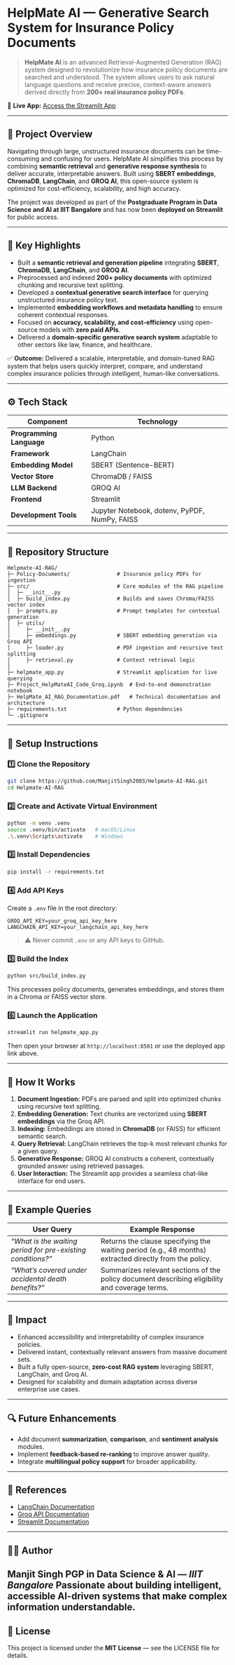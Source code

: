 # HelpMate AI — Generative Search System for Insurance Policy Documents

> **HelpMate AI** is an advanced Retrieval-Augmented Generation (RAG) system designed to revolutionize how insurance policy documents are searched and understood. The system allows users to ask natural language questions and receive precise, context-aware answers derived directly from **200+ real insurance policy PDFs**.

🔗 **Live App:** [Access the Streamlit App](https://manjitsingh2003-helpmate-ai-rag-helpmate-app-ec8big.streamlit.app/)

---

## 🧠 Project Overview

Navigating through large, unstructured insurance documents can be time-consuming and confusing for users. HelpMate AI simplifies this process by combining **semantic retrieval** and **generative response synthesis** to deliver accurate, interpretable answers. Built using **SBERT embeddings**, **ChromaDB**, **LangChain**, and **GROQ AI**, this open-source system is optimized for cost-efficiency, scalability, and high accuracy.

The project was developed as part of the **Postgraduate Program in Data Science and AI at IIIT Bangalore** and has now been **deployed on Streamlit** for public access.

---

## 🧩 Key Highlights

* Built a **semantic retrieval and generation pipeline** integrating **SBERT**, **ChromaDB**, **LangChain**, and **GROQ AI**.
* Preprocessed and indexed **200+ policy documents** with optimized chunking and recursive text splitting.
* Developed a **contextual generative search interface** for querying unstructured insurance policy text.
* Implemented **embedding workflows and metadata handling** to ensure coherent contextual responses.
* Focused on **accuracy, scalability, and cost-efficiency** using open-source models with **zero paid APIs**.
* Delivered a **domain-specific generative search system** adaptable to other sectors like law, finance, and healthcare.

✅ **Outcome:** Delivered a scalable, interpretable, and domain-tuned RAG system that helps users quickly interpret, compare, and understand complex insurance policies through intelligent, human-like conversations.

---

## ⚙️ Tech Stack

| Component                | Technology                                    |
| ------------------------ | --------------------------------------------- |
| **Programming Language** | Python                                        |
| **Framework**            | LangChain                                     |
| **Embedding Model**      | SBERT (Sentence-BERT)                         |
| **Vector Store**         | ChromaDB / FAISS                              |
| **LLM Backend**          | GROQ AI                                       |
| **Frontend**             | Streamlit                                     |
| **Development Tools**    | Jupyter Notebook, dotenv, PyPDF, NumPy, FAISS |

---

## 📂 Repository Structure

```
Helpmate-AI-RAG/
├─ Policy-Documents/               # Insurance policy PDFs for ingestion
├─ src/                            # Core modules of the RAG pipeline
│  ├─ __init__.py
│  ├─ build_index.py               # Builds and saves Chroma/FAISS vector index
│  ├─ prompts.py                   # Prompt templates for contextual generation
│  ├─ utils/
│     ├─ __init__.py
│     ├─ embeddings.py             # SBERT embedding generation via Groq API
│     ├─ loader.py                 # PDF ingestion and recursive text splitting
│     ├─ retrieval.py              # Context retrieval logic
│
├─ helpmate_app.py                 # Streamlit application for live querying
├─ Project_HelpMateAI_Code_Groq.ipynb  # End-to-end demonstration notebook
├─ HelpMate_AI_RAG_Documentation.pdf   # Technical documentation and architecture
├─ requirements.txt                # Python dependencies
└─ .gitignore
```

---

## 🧰 Setup Instructions

### 1️⃣ Clone the Repository

```bash
git clone https://github.com/ManjitSingh2003/Helpmate-AI-RAG.git
cd Helpmate-AI-RAG
```

### 2️⃣ Create and Activate Virtual Environment

```bash
python -m venv .venv
source .venv/bin/activate   # macOS/Linux
.\.venv\Scripts\activate    # Windows
```

### 3️⃣ Install Dependencies

```bash
pip install -r requirements.txt
```

### 4️⃣ Add API Keys

Create a `.env` file in the root directory:

```
GROQ_API_KEY=your_groq_api_key_here
LANGCHAIN_API_KEY=your_langchain_api_key_here
```

> ⚠️ Never commit `.env` or any API keys to GitHub.

### 5️⃣ Build the Index

```bash
python src/build_index.py
```

This processes policy documents, generates embeddings, and stores them in a Chroma or FAISS vector store.

### 6️⃣ Launch the Application

```bash
streamlit run helpmate_app.py
```

Then open your browser at `http://localhost:8501` or use the deployed app link above.

---

## 🧬 How It Works

1. **Document Ingestion:** PDFs are parsed and split into optimized chunks using recursive text splitting.
2. **Embedding Generation:** Text chunks are vectorized using **SBERT embeddings** via the Groq API.
3. **Indexing:** Embeddings are stored in **ChromaDB** (or FAISS) for efficient semantic search.
4. **Query Retrieval:** LangChain retrieves the top-k most relevant chunks for a given query.
5. **Generative Response:** GROQ AI constructs a coherent, contextually grounded answer using retrieved passages.
6. **User Interaction:** The Streamlit app provides a seamless chat-like interface for end users.

---

## 🧪 Example Queries

| User Query                                                  | Example Response                                                                                       |
| ----------------------------------------------------------- | ------------------------------------------------------------------------------------------------------ |
| *“What is the waiting period for pre-existing conditions?”* | Returns the clause specifying the waiting period (e.g., 48 months) extracted directly from the policy. |
| *“What’s covered under accidental death benefits?”*         | Summarizes relevant sections of the policy document describing eligibility and coverage terms.         |

---

## 🌟 Impact

* Enhanced accessibility and interpretability of complex insurance policies.
* Delivered instant, contextually relevant answers from massive document sets.
* Built a fully open-source, **zero-cost RAG system** leveraging SBERT, LangChain, and Groq AI.
* Designed for scalability and domain adaptation across diverse enterprise use cases.

---

## 🔍 Future Enhancements

* Add document **summarization**, **comparison**, and **sentiment analysis** modules.
* Implement **feedback-based re-ranking** to improve answer quality.
* Integrate **multilingual policy support** for broader applicability.

---

## 📘 References

* [LangChain Documentation](https://python.langchain.com)
* [Groq API Documentation](https://groq.com)
* [Streamlit Documentation](https://docs.streamlit.io)

---

## 👨‍💻 Author

**Manjit Singh**
PGP in Data Science & AI — *IIIT Bangalore*
Passionate about building intelligent, accessible AI-driven systems that make complex information understandable.
---

## 📄 License

This project is licensed under the **MIT License** — see the LICENSE file for details.
